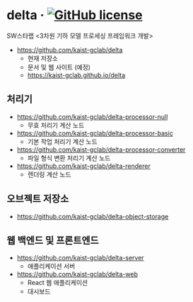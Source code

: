 # delta &middot; [![GitHub license](https://img.shields.io/github/license/kaist-gclab/delta)](https://github.com/kaist-gclab/delta/blob/master/LICENSE)

SW스타랩 <3차원 기하 모델 프로세싱 프레임워크 개발>

- https://github.com/kaist-gclab/delta
    - 현재 저장소
    - 문서 및 웹 사이트 (예정)
    - https://kaist-gclab.github.io/delta

## 처리기
- https://github.com/kaist-gclab/delta-processor-null
    - 무효 처리기 계산 노드
- https://github.com/kaist-gclab/delta-processor-basic
    - 기본 작업 처리기 계산 노드
- https://github.com/kaist-gclab/delta-processor-converter
    - 파일 형식 변환 처리기 계산 노드
- https://github.com/kaist-gclab/delta-renderer
    - 렌더링 계산 노드

## 오브젝트 저장소
- https://github.com/kaist-gclab/delta-object-storage

## 웹 백엔드 및 프론트엔드
- https://github.com/kaist-gclab/delta-server
    - 애플리케이션 서버
- https://github.com/kaist-gclab/delta-web
    - React 웹 애플리케이션
    - 대시보드
